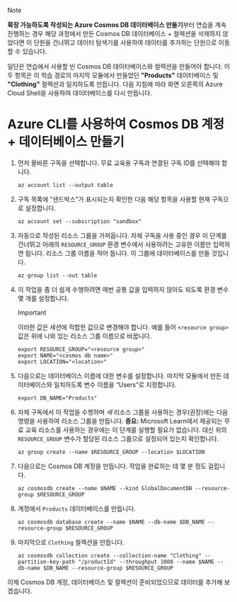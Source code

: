 > [!NOTE]
> **확장 가능하도록 작성되는 Azure Cosmos DB 데이터베이스 만들기**부터 연습을 계속 진행하는 경우 해당 과정에서 만든 Cosmos DB 데이터베이스 + 컬렉션을 삭제하지 않았다면 이 단원을 건너뛰고 데이터 탐색기를 사용하여 데이터를 추가하는 단원으로 이동할 수 있습니다.

일단은 연습에서 사용할 빈 Cosmos DB 데이터베이스와 컬렉션을 만들어야 합니다. 이 두 항목은 이 학습 경로의 마지막 모듈에서 만들었던 **"Products"** 데이터베이스 및 **"Clothing"** 컬렉션과 일치하도록 만듭니다. 다음 지침에 따라 화면 오른쪽의 Azure Cloud Shell을 사용하여 데이터베이스를 다시 만듭니다.

# <a name="create-a-cosmos-db-account--database-with-the-azure-cli"></a>Azure CLI를 사용하여 Cosmos DB 계정 + 데이터베이스 만들기

1. 먼저 올바른 구독을 선택합니다. 무료 교육용 구독과 연결된 구독 ID를 선택해야 합니다.

    ```azurecli
    az account list --output table
    ```

1. 구독 목록에 “샌드박스”가 표시되는지 확인한 다음 해당 항목을 사용할 현재 구독으로 설정합니다. <!-- TODO: get official name here -->

    ```azurecli
    az account set --subscription "sandbox"
    ```
    
1. 자동으로 작성된 리소스 그룹을 가져옵니다. 자체 구독을 사용 중인 경우 이 단계를 건너뛰고 아래의 `RESOURCE_GROUP` 환경 변수에서 사용하려는 고유한 이름만 입력하면 됩니다. 리소스 그룹 이름을 적어 둡니다. 이 그룹에 데이터베이스를 만들 것입니다. <!-- Do we get a token for this? -->

    ```azurecli
    az group list --out table
    ```

1. 이 작업을 좀 더 쉽게 수행하려면 매번 공통 값을 입력하지 않아도 되도록 환경 변수 몇 개를 설정합니다. 

    > [!IMPORTANT]
    > 이러한 값은 세션에 적합한 값으로 변경해야 합니다. 예를 들어 `<resource group>` 값은 위에 나와 있는 리소스 그룹 이름으로 바꿉니다.

    ```azurecli
    export RESOURCE_GROUP="<resource group>"
    export NAME="<cosmos db name>"
    export LOCATION="<location>"
    ```
    
1. 다음으로는 데이터베이스 이름에 대한 변수를 설정합니다. 마지막 모듈에서 만든 데이터베이스와 일치하도록 변수 이름을 “Users”로 지정합니다.

    ```azurecli
    export DB_NAME="Products"
    ```
    
1. 자체 구독에서 이 작업을 수행하며 _새_ 리소스 그룹을 사용하는 경우(권장)에는 다음 명령을 사용하여 리소스 그룹을 만듭니다. **중요:** Microsoft Learn에서 제공되는 무료 교육 리소스를 사용하는 경우에는 이 단계를 실행할 필요가 없습니다. 대신 위의 `RESOURCE_GROUP` 변수가 할당된 리소스 그룹으로 설정되어 있는지 확인합니다.

    ```azurecli
    az group create --name $RESOURCE_GROUP --location $LOCATION
    ```
    
1. 다음으로는 Cosmos DB 계정을 만듭니다. 작업을 완료하는 데 몇 분 정도 걸립니다.

    ```azurecli
    az cosmosdb create --name $NAME --kind GlobalDocumentDB --resource-group $RESOURCE_GROUP
    ```
    
1. 계정에서 `Products` 데이터베이스를 만듭니다.

    ```azurecli
    az cosmosdb database create --name $NAME --db-name $DB_NAME --resource-group $RESOURCE_GROUP
    ```
    
1. 마지막으로 `Clothing` 컬렉션을 만듭니다.

    ```azurecli
    az cosmosdb collection create --collection-name "Clothing" --partition-key-path "/productId" --throughput 1000 --name $NAME --db-name $DB_NAME --resource-group $RESOURCE_GROUP
    ```

이제 Cosmos DB 계정, 데이터베이스 및 컬렉션이 준비되었으므로 데이터를 추가해 보겠습니다.